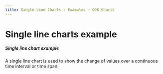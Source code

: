 ```yaml
---
title: Single Line Charts - Examples - ODS Charts
---
```


<div class="title-bar">
  <div class="container-fluid container-max-width">
    <h1 class="display-large">Single line charts example</h1>
  </div>
</div>
<div class="container-fluid container-max-width d-flex flex-nowrap pt-lg">
  <div class="card w-100">
    <div class="card-body">
      <h5 class="card-title">Single line chart example</h5>
      <p class="card-text">A single line chart is used to show the change of values over a continuous time interval or time span.</p>
      <div id="singleLineChart"></div>
      <script>
        window.addEventListener('DOMContentLoaded', () => {
          window.generateSingleLineChart('singleLineChart');
        });
      </script>
    </div>
  </div>
</div>
